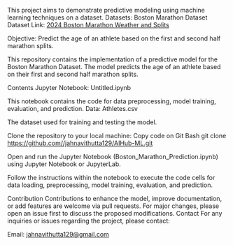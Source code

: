 This project aims to demonstrate predictive modeling using machine learning techniques on a dataset. 
Datasets: Boston Marathon Dataset
Dataset Link: [2024 Boston Marathon Weather and Splits](https://www.kaggle.com/datasets/runningwithrock/2024-boston-marathon-weather-and-splits )

Objective: Predict the age of an athlete based on the first and second half marathon splits.

This repository contains the implementation of a predictive model for the Boston Marathon Dataset. The model predicts the age of an athlete based on their first and second half marathon splits.

Contents
Jupyter Notebook: Untitled.ipynb

This notebook contains the code for data preprocessing, model training, evaluation, and prediction.
Data: Athletes.csv

The dataset used for training and testing the model.

Clone the repository to your local machine:
Copy code on Git Bash
git clone https://github.com//jahnavithutta129/AIHub-ML.git


Open and run the Jupyter Notebook (Boston_Marathon_Prediction.ipynb) using Jupyter Notebook or JupyterLab.

Follow the instructions within the notebook to execute the code cells for data loading, preprocessing, model training, evaluation, and prediction.

Contribution
Contributions to enhance the model, improve documentation, or add features are welcome via pull requests.
For major changes, please open an issue first to discuss the proposed modifications.
Contact
For any inquiries or issues regarding the project, please contact:

Email: jahnavithutta129@gmail.com
